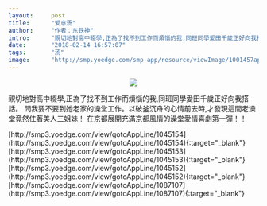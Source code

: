 ```yaml
---
layout:     post
title:      "爱意汤"
author:     "作者：东铁神"
intro:      "親切地對高中輟學,正為了找不到工作而煩惱的我,同班同學愛田千歲正好向我搭話。 問我要不要到她老家的澡堂工作。以破釜沉舟的心情前去時,才發現這間老澡堂竟然住著美人三姐妹！ 在京都展開充滿京都風情的澡堂愛情喜劇第一彈！！"
date:       "2018-02-14 16:57:07"
tags:       "汤"
image:      "http://smp.yoedge.com/smp-app/resource/viewImage/1001457appline.png"
---
```

<div style="text-align: center">
<p><img src="http://smp.yoedge.com/smp-app/resource/viewImage/1001457appline.png"/></p>
</div>
<p class="post-meta">
<span>親切地對高中輟學,正為了找不到工作而煩惱的我,同班同學愛田千歲正好向我搭話。 問我要不要到她老家的澡堂工作。以破釜沉舟的心情前去時,才發現這間老澡堂竟然住著美人三姐妹！ 在京都展開充滿京都風情的澡堂愛情喜劇第一彈！！</span>
</p>
[http://smp3.yoedge.com/view/gotoAppLine/1045154](http://smp3.yoedge.com/view/gotoAppLine/1045154){:target="_blank"}
[http://smp3.yoedge.com/view/gotoAppLine/1045153](http://smp3.yoedge.com/view/gotoAppLine/1045153){:target="_blank"}
[http://smp3.yoedge.com/view/gotoAppLine/1045152](http://smp3.yoedge.com/view/gotoAppLine/1045152){:target="_blank"}
[http://smp3.yoedge.com/view/gotoAppLine/1087107](http://smp3.yoedge.com/view/gotoAppLine/1087107){:target="_blank"}


